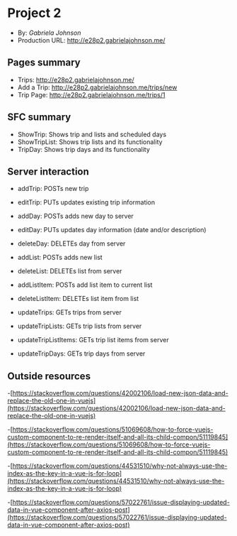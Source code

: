 # Project 2
+ By: *Gabriela Johnson*
+ Production URL: <http://e28p2.gabrielajohnson.me/>

## Pages summary
- Trips: <http://e28p2.gabrielajohnson.me/>
- Add a Trip: <http://e28p2.gabrielajohnson.me/trips/new>
- Trip Page: <http://e28p2.gabrielajohnson.me/trips/1>

## SFC summary

- ShowTrip: Shows trip and lists and scheduled days
- ShowTripList: Shows trip lists and its functionality
- TripDay: Shows trip days and its functionality

## Server interaction

- addTrip: POSTs new trip
- editTrip: PUTs updates existing trip information

- addDay: POSTs adds new day to server
- editDay: PUTs updates day information (date and/or description)
- deleteDay: DELETEs day from server

- addList: POSTs adds new list
- deleteList: DELETEs list from server

- addListItem: POSTs add list item to current list
- deleteListItem: DELETEs list item from list

- updateTrips: GETs trips from server
- updateTripLists: GETs trip lists from server
- updateTripListItems: GETs trip list items from server
- updateTripDays: GETs trip days from server

## Outside resources
-[https://stackoverflow.com/questions/42002106/load-new-json-data-and-replace-the-old-one-in-vuejs](https://stackoverflow.com/questions/42002106/load-new-json-data-and-replace-the-old-one-in-vuejs)

-[https://stackoverflow.com/questions/51069608/how-to-force-vuejs-custom-component-to-re-render-itself-and-all-its-child-compon/51119845](https://stackoverflow.com/questions/51069608/how-to-force-vuejs-custom-component-to-re-render-itself-and-all-its-child-compon/51119845)

-[https://stackoverflow.com/questions/44531510/why-not-always-use-the-index-as-the-key-in-a-vue-js-for-loop](https://stackoverflow.com/questions/44531510/why-not-always-use-the-index-as-the-key-in-a-vue-js-for-loop)

-[https://stackoverflow.com/questions/57022761/issue-displaying-updated-data-in-vue-component-after-axios-post](https://stackoverflow.com/questions/57022761/issue-displaying-updated-data-in-vue-component-after-axios-post)

